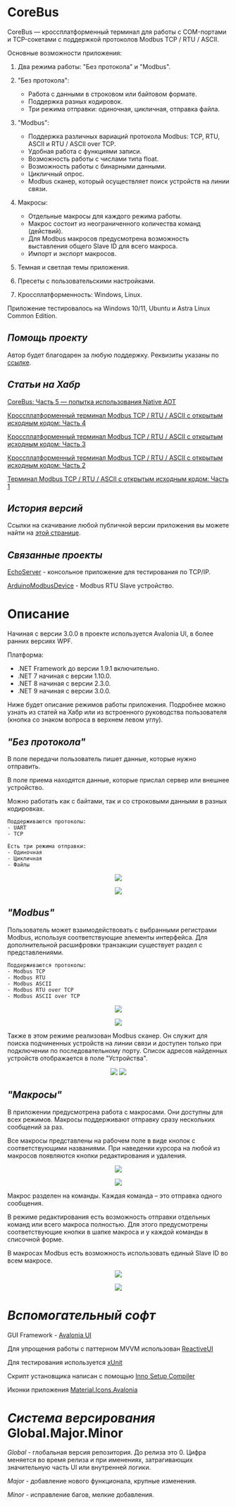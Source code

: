 # CoreBus
CoreBus — кроссплатформенный терминал для работы с COM-портами и TCP-сокетами с поддержкой протоколов Modbus TCP / RTU / ASCII.

Основные возможности приложения:

1. Два режима работы: "Без протокола" и "Modbus".

2. "Без протокола":
   * Работа с данными в строковом или байтовом формате.
   * Поддержка разных кодировок.
   * Три режима отправки: одиночная, цикличная, отправка файла.

3. "Modbus":
   * Поддержка различных вариаций протокола Modbus: TCP, RTU, ASCII и RTU / ASCII over TCP.
   * Удобная работа с функциями записи.
   * Возможность работы с числами типа float.
   * Возможность работы с бинарными данными.
   * Цикличный опрос.
   * Modbus сканер, который осуществляет поиск устройств на линии связи.

5. Макросы:
   * Отдельные макросы для каждого режима работы.
   * Макрос состоит из неограниченного количества команд (действий).
   * Для Modbus макросов предусмотрена возможность выставления общего Slave ID для всего макроса.
   * Импорт и экспорт макросов.

6. Темная и светлая темы приложения.

7. Пресеты с пользовательскими настройками.

8. Кроссплатформенность: Windows, Linux.

Приложение тестировалось на Windows 10/11, Ubuntu и Astra Linux Common Edition.

## *Помощь проекту*
Автор будет благодарен за любую поддержку. Реквизиты указаны по [ссылке](https://andreyabdulkayumov.github.io/TerminalProgram_Website/donate.html).

## *Статьи на Хабр*

[CoreBus: Часть 5 — попытка использования Native AOT](https://habr.com/ru/articles/922944/)

[Кроссплатформенный терминал Modbus TCP / RTU / ASCII с открытым исходным кодом: Часть 4](https://habr.com/ru/articles/895692/)

[Кроссплатформенный терминал Modbus TCP / RTU / ASCII с открытым исходным кодом: Часть 3](https://habr.com/ru/articles/871788/)

[Кроссплатформенный терминал Modbus TCP / RTU / ASCII с открытым исходным кодом: Часть 2](https://habr.com/ru/articles/854824/)

[Терминал Modbus TCP / RTU / ASCII с открытым исходным кодом: Часть 1](https://habr.com/ru/articles/795387/)

## *История версий*

Ссылки на скачивание любой публичной версии приложения вы можете найти на [этой странице](https://andreyabdulkayumov.github.io/TerminalProgram_Website/downloads.html).

## *Связанные проекты*

[EchoServer](https://github.com/AndreyAbdulkayumov/EchoServer) - консольное приложение для тестирования по TCP/IP.

[ArduinoModbusDevice](https://github.com/AndreyAbdulkayumov/ArduinoModbusDevice) - Modbus RTU Slave устройство. 

# Описание
Начиная с версии 3.0.0 в проекте используется Avalonia UI, в более ранних версиях WPF.

Платформа:
- .NET Framework до версии 1.9.1 включительно.
- .NET 7 начиная с версии 1.10.0.
- .NET 8 начиная с версии 2.3.0.
- .NET 9 начиная с версии 3.0.0.

Ниже будет описание режимов работы приложения. Подробнее можно узнать из статей на Хабр или из встроенного руководства пользователя (кнопка со знаком вопроса в верхнем левом углу). 

## *"Без протокола"*
В поле передачи пользователь пишет данные, которые нужно отправить. 

В поле приема находятся данные, которые прислал сервер или внешнее устройство. 


Можно работать как с байтами, так и со строковыми данными в разных кодировках.


	Поддерживаются протоколы: 
	- UART
	- TCP

	Есть три режима отправки: 
	- Одиночная
	- Цикличная
	- Файлы

<p align="center">
  <img src="https://github.com/user-attachments/assets/481e5cb3-2441-479e-8bca-64cfec122271"/>
</p>

<p align="center">
  <img src="https://github.com/user-attachments/assets/bc960011-efea-4f33-97de-6b6fd97c4724"/>
</p>

## *"Modbus"*
Пользователь может взаимодействовать с выбранными регистрами Modbus, используя соответствующие элементы интерфейса. Для дополнительной расшифровки транзакции существует раздел с представлениями.

	Поддерживаются протоколы: 
	- Modbus TCP
	- Modbus RTU
 	- Modbus ASCII
  	- Modbus RTU over TCP
 	- Modbus ASCII over TCP

<p align="center">
  <img src="https://github.com/user-attachments/assets/311d5f62-ea38-471c-af53-b523bdae8d33"/>
</p>

<p align="center">
  <img src="https://github.com/user-attachments/assets/e09003d1-1f47-49ef-9030-ad838153a2da"/>
</p>

Также в этом режиме реализован Modbus сканер. Он служит для поиска подчиненных устройств на линии связи и доступен только при подключении по последовательному порту.
Список адресов найденных устройств отображается в поле "Устройства".

<p align="center">
  <img src="https://github.com/user-attachments/assets/ffe318a5-bab1-4fe5-9733-cd49e4a7c083"/>
  <img src="https://github.com/user-attachments/assets/3f92c794-e0ab-438d-9ad4-48ff2bf7b61f"/>
</p>

## *"Макросы"*

В приложении предусмотрена работа с макросами. Они доступны для всех режимов. Макросы поддерживают отправку сразу нескольких сообщений за раз. 


Все макросы представлены на рабочем поле в виде кнопок с соответствующими названиями. 
При наведении курсора на любой из макросов появляются кнопки редактирования и удаления.

<p align="center">
  <img src="https://github.com/user-attachments/assets/3c8e565a-d0cb-4d12-b240-11ac016c1abd"/>
</p>

<p align="center">
  <img src="https://github.com/user-attachments/assets/81fee370-8128-40c8-a306-0679d92f1b68"/>
</p>

Макрос разделен на команды. Каждая команда – это отправка одного сообщения.


В режиме редактирования есть возможность отправки отдельных команд или всего макроса полностью. 
Для этого предусмотрены соответствующие кнопки в шапке макроса и у каждой команды в списочной форме.


В макросах Modbus есть возможность использовать единый Slave ID во всем макросе.

<p align="center">
  <img src="https://github.com/user-attachments/assets/55327425-509c-45fc-b15e-aefa56a86972"/>
</p>

<p align="center">
  <img src="https://github.com/user-attachments/assets/aa69326d-b260-44d7-8617-58ef4b9c54c7"/>
</p>

# *Вспомогательный софт*
GUI Framework - [Avalonia UI](https://avaloniaui.net/)

Для упрощения работы с паттерном MVVM использован [ReactiveUI](https://www.reactiveui.net/)

Для тестирования используется [xUnit](https://xunit.net/)

Скрипт установщика написан с помощью [Inno Setup Compiler](https://jrsoftware.org/isdl.php)

Иконки приложения [Material.Icons.Avalonia](https://github.com/AvaloniaUtils/Material.Icons.Avalonia/)

# *Система версирования* Global.Major.Minor

*Global* - глобальная версия репозитория. До релиза это 0. Цифра меняется во время релиза и при именениях, затрагивающих значительную часть UI или внутренней логики.

*Major* - добавление нового функционала, крупные изменения.

*Minor* - исправление багов, мелкие добавления.
